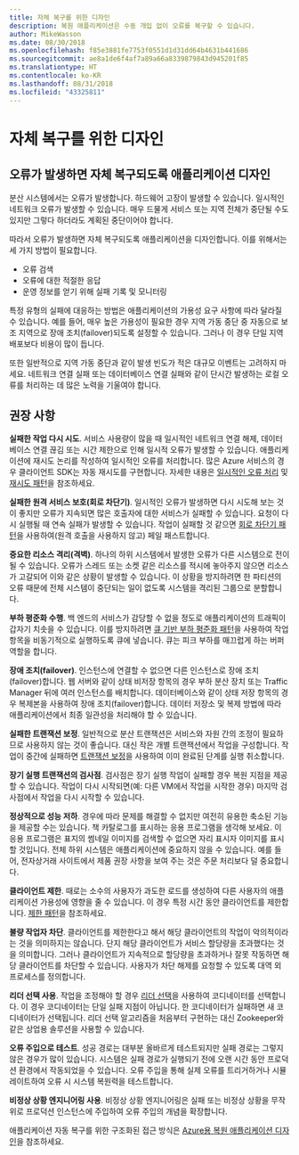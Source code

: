 ```yaml
---
title: 자체 복구를 위한 디자인
description: 복원 애플리케이션은 수동 개입 없이 오류를 복구할 수 있습니다.
author: MikeWasson
ms.date: 08/30/2018
ms.openlocfilehash: f85e3881fe7753f0551d1d31dd64b4631b441686
ms.sourcegitcommit: ae8a1de6f4af7a89a66a8339879843d945201f85
ms.translationtype: HT
ms.contentlocale: ko-KR
ms.lasthandoff: 08/31/2018
ms.locfileid: "43325811"
---
```

# <a name="design-for-self-healing"></a>자체 복구를 위한 디자인

## <a name="design-your-application-to-be-self-healing-when-failures-occur"></a>오류가 발생하면 자체 복구되도록 애플리케이션 디자인

분산 시스템에서는 오류가 발생합니다. 하드웨어 고장이 발생할 수 있습니다. 일시적인 네트워크 오류가 발생할 수 있습니다. 매우 드물게 서비스 또는 지역 전체가 중단될 수도 있지만 그렇다 하더라도 계획된 중단이어야 합니다.

따라서 오류가 발생하면 자체 복구되도록 애플리케이션을 디자인합니다. 이를 위해서는 세 가지 방법이 필요합니다.

- 오류 검색
- 오류에 대한 적절한 응답
- 운영 정보를 얻기 위해 실패 기록 및 모니터링

특정 유형의 실패에 대응하는 방법은 애플리케이션의 가용성 요구 사항에 따라 달라질 수 있습니다. 예를 들어, 매우 높은 가용성이 필요한 경우 지역 가동 중단 중 자동으로 보조 지역으로 장애 조치(failover)되도록 설정할 수 있습니다. 그러나 이 경우 단일 지역 배포보다 비용이 많이 듭니다. 

또한 일반적으로 지역 가동 중단과 같이 발생 빈도가 적은 대규모 이벤트는 고려하지 마세요. 네트워크 연결 실패 또는 데이터베이스 연결 실패와 같이 단시간 발생하는 로컬 오류를 처리하는 데 많은 노력을 기울여야 합니다.

## <a name="recommendations"></a>권장 사항

**실패한 작업 다시 시도**. 서비스 사용량이 많을 때 일시적인 네트워크 연결 해제, 데이터베이스 연결 끊김 또는 시간 제한으로 인해 일시적 오류가 발생할 수 있습니다. 애플리케이션에 재시도 논리를 작성하여 일시적인 오류를 처리합니다. 많은 Azure 서비스의 경우 클라이언트 SDK는 자동 재시도를 구현합니다. 자세한 내용은 [일시적인 오류 처리][transient-fault-handling] 및 [재시도 패턴][retry]을 참조하세요.

**실패한 원격 서비스 보호(회로 차단기)**. 일시적인 오류가 발생하면 다시 시도해 보는 것이 좋지만 오류가 지속되면 많은 호출자에 대한 서비스가 실패할 수 있습니다. 요청이 다시 실행될 때 연속 실패가 발생할 수 있습니다. 작업이 실패할 것 같으면 [회로 차단기 패턴][circuit-breaker]을 사용하여(원격 호출을 사용하지 않고) 페일 패스트합니다.  

**중요한 리소스 격리(격벽)**. 하나의 하위 시스템에서 발생한 오류가 다른 시스템으로 전이될 수 있습니다. 오류가 스레드 또는 소켓 같은 리소스를 적시에 놓아주지 않으면 리소스가 고갈되어 이와 같은 상황이 발생할 수 있습니다. 이 상황을 방지하려면 한 파티션의 오류 때문에 전체 시스템이 중단되는 일이 없도록 시스템을 격리된 그룹으로 분할합니다.  

**부하 평준화 수행**. 백 엔드의 서비스가 감당할 수 없을 정도로 애플리케이션의 트래픽이 갑자기 치솟을 수 있습니다. 이를 방지하려면 [큐 기반 부하 평준화 패턴][load-level]을 사용하여 작업 항목을 비동기적으로 실행하도록 큐에 넣습니다. 큐는 피크 부하를 매끄럽게 하는 버퍼 역할을 합니다. 

**장애 조치(failover)**. 인스턴스에 연결할 수 없으면 다른 인스턴스로 장애 조치(failover)합니다. 웹 서버와 같이 상태 비저장 항목의 경우 부하 분산 장치 또는 Traffic Manager 뒤에 여러 인스턴스를 배치합니다. 데이터베이스와 같이 상태 저장 항목의 경우 복제본을 사용하여 장애 조치(failover)합니다. 데이터 저장소 및 복제 방법에 따라 애플리케이션에서 최종 일관성을 처리해야 할 수 있습니다. 

**실패한 트랜잭션 보정**. 일반적으로 분산 트랜잭션은 서비스와 자원 간의 조정이 필요하므로 사용하지 않는 것이 좋습니다. 대신 작은 개별 트랜잭션에서 작업을 구성합니다. 작업이 중간에 실패하면 [트랜잭션 보정][compensating-transactions]을 사용하여 이미 완료된 단계를 실행 취소합니다. 

**장기 실행 트랜잭션의 검사점**. 검사점은 장기 실행 작업이 실패할 경우 복원 지점을 제공할 수 있습니다. 작업이 다시 시작되면(예: 다른 VM에서 작업을 시작한 경우) 마지막 검사점에서 작업을 다시 시작할 수 있습니다.

**정상적으로 성능 저하**. 경우에 따라 문제를 해결할 수 없지만 여전히 유용한 축소된 기능을 제공할 수는 있습니다. 책 카탈로그를 표시하는 응용 프로그램을 생각해 보세요. 이 응용 프로그램은 표지의 썸네일 이미지를 검색할 수 없으면 자리 표시자 이미지를 표시할 것입니다. 전체 하위 시스템은 애플리케이션에 중요하지 않을 수 있습니다. 예를 들어, 전자상거래 사이트에서 제품 권장 사항을 보여 주는 것은 주문 처리보다 덜 중요합니다.

**클라이언트 제한**. 때로는 소수의 사용자가 과도한 로드를 생성하여 다른 사용자의 애플리케이션 가용성에 영향을 줄 수 있습니다. 이 경우 특정 시간 동안 클라이언트를 제한합니다. [제한 패턴][throttle]을 참조하세요.

**불량 작업자 차단**. 클라이언트를 제한한다고 해서 해당 클라이언트의 작업이 악의적이라는 것을 의미하지는 않습니다. 단지 해당 클라이언트가 서비스 할당량을 초과했다는 것을 의미합니다. 그러나 클라이언트가 지속적으로 할당량을 초과하거나 잘못 작동하면 해당 클라이언트를 차단할 수 있습니다. 사용자가 차단 해제를 요청할 수 있도록 대역 외 프로세스를 정의합니다.

**리더 선택 사용**. 작업을 조정해야 할 경우 [리더 선택][leader-election]을 사용하여 코디네이터를 선택합니다. 이 경우 코디네이터는 단일 실패 지점이 아닙니다. 한 코디네이터가 실패하면 새 코디네이터가 선택됩니다. 리더 선택 알고리즘을 처음부터 구현하는 대신 Zookeeper와 같은 상업용 솔루션을 사용할 수 있습니다.  

**오류 주입으로 테스트**. 성공 경로는 대부분 올바르게 테스트되지만 실패 경로는 그렇지 않은 경우가 많이 있습니다. 시스템은 실패 경로가 실행되기 전에 오랜 시간 동안 프로덕션 환경에서 작동되었을 수 있습니다. 오류 주입을 통해 실제 오류를 트리거하거나 시뮬레이트하여 오류 시 시스템 복원력을 테스트합니다. 

**비정상 상황 엔지니어링 사용**. 비정상 상황 엔지니어링은 실패 또는 비정상 상황을 무작위로 프로덕션 인스턴스에 주입하여 오류 주입의 개념을 확장합니다. 

애플리케이션 자동 복구를 위한 구조화된 접근 방식은 [Azure용 복원 애플리케이션 디자인][resiliency-overview]을 참조하세요.  

[circuit-breaker]: ../../patterns/circuit-breaker.md
[compensating-transactions]: ../../patterns/compensating-transaction.md
[leader-election]: ../../patterns/leader-election.md
[load-level]: ../../patterns/queue-based-load-leveling.md
[resiliency-overview]: ../../resiliency/index.md
[retry]: ../../patterns/retry.md
[throttle]: ../../patterns/throttling.md
[transient-fault-handling]: ../../best-practices/transient-faults.md

